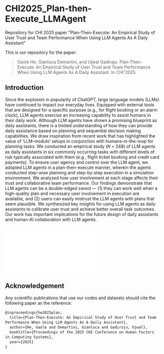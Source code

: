 # CHI2025_Plan-then-Execute_LLMAgent
Repository for CHI 2025 paper "Plan-Then-Execute: An Empirical Study of User Trust and Team Performance When Using LLM Agents As A Daily Assistant"

This is our repository for the paper:

> Gaole He, Gianluca Demartini, and Ujwal Gadiraju. Plan-Then-Execute: An Empirical Study of User Trust and Team Performance When Using LLM Agents As A Daily Assistant. In CHI'2025.

## Introduction
Since the explosion in popularity of ChatGPT, large language models (LLMs) have continued to impact our everyday lives. Equipped with external tools that are designed for a specific purpose (e.g., for flight booking or an alarm clock), LLM agents exercise an increasing capability to assist humans in their daily work. Although LLM agents have shown a promising blueprint as daily assistants, there is a limited understanding of how they can provide daily assistance based on planning and sequential decision making capabilities. We draw inspiration from recent work that has highlighted the value of ‘LLM-modulo’ setups in conjunction with humans-in-the-loop for planning tasks. We conducted an empirical study (𝑁 = 248) of LLM agents as daily assistants in six commonly occurring tasks with different levels of risk typically associated with them (e.g., flight ticket booking and credit card payments). To ensure user agency and control over the LLM agent, we adopted LLM agents in a plan-then-execute manner, wherein the agents conducted step-wise planning and step-by-step execution in a simulation environment. We analyzed how user involvement at each stage affects their trust and collaborative team performance. Our findings demonstrate that LLM agents can be a double-edged sword — (1) they can work well when a high-quality plan and necessary user involvement in execution are available, and (2) users can easily mistrust the LLM agents with plans that seem plausible. We synthesized key insights for using LLM agents as daily assistants to calibrate user trust and achieve better overall task outcomes. Our work has important implications for the future design of daily assistants and human-AI collaboration with LLM agents.

![Overview](asset/plan_execute_illustration_2.pdf)

## Acknowledgement
Any scientific publications that use our codes and datasets should cite the following paper as the reference:
```
@inproceedings{he2025plan,
  title={Plan-Then-Execute: An Empirical Study of User Trust and Team
Performance When Using LLM Agents As A Daily Assistant},
  author={He, Gaole and Demartini, Gianluca and Gadiraju, Ujwal},
  booktitle={Proceedings of the 2025 CHI Conference on Human Factors in Computing Systems},
  year={2025}
}
```

